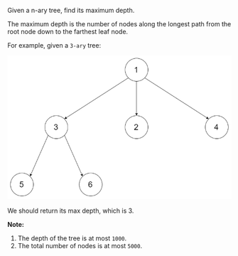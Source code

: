 Given a n-ary tree, find its maximum depth.

The maximum depth is the number of nodes along the longest path from the root node down to the farthest leaf node.

For example, given a `3-ary` tree:

 

![img](./narytreeexample.png)

 

We should return its max depth, which is 3.

 

**Note:**

1. The depth of the tree is at most `1000`.
2. The total number of nodes is at most `5000`.